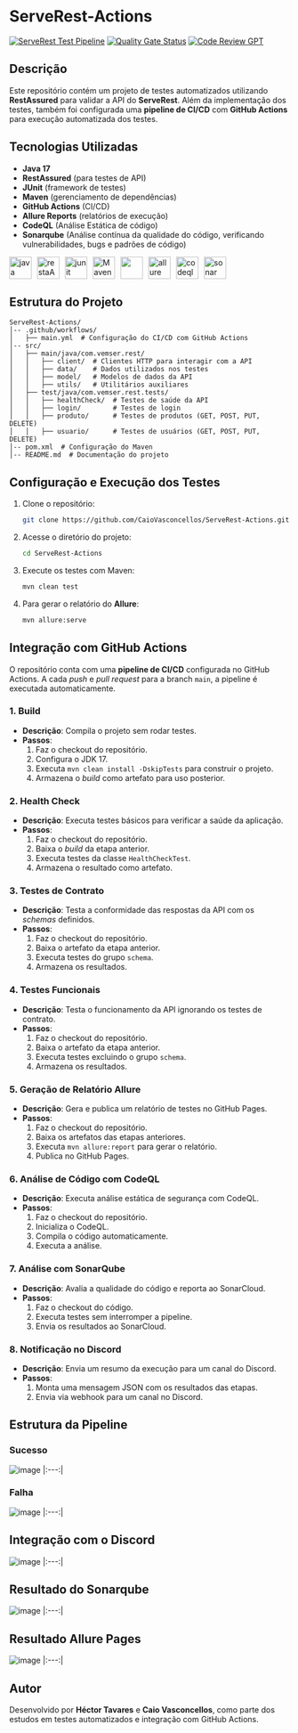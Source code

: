 # ServeRest-Actions
[![ServeRest Test Pipeline](https://github.com/CaioVasconcellos/ServeRest-Actions/actions/workflows/main.yml/badge.svg)](https://github.com/CaioVasconcellos/ServeRest-Actions/actions/workflows/main.yml)
[![Quality Gate Status](https://sonarcloud.io/api/project_badges/measure?project=CaioVasconcellos_ServeRest-Actions&metric=alert_status)](https://sonarcloud.io/summary/new_code?id=CaioVasconcellos_ServeRest-Actions) 
[![Code Review GPT](https://github.com/CaioVasconcellos/ServeRest-Actions/actions/workflows/review.yml/badge.svg)](https://github.com/CaioVasconcellos/ServeRest-Actions/actions/workflows/review.yml)


## Descrição
Este repositório contém um projeto de testes automatizados utilizando **RestAssured** para validar a API do **ServeRest**. Além da implementação dos testes, também foi configurada uma **pipeline de CI/CD** com **GitHub Actions** para execução automatizada dos testes.

## Tecnologias Utilizadas
- **Java 17**
- **RestAssured** (para testes de API)
- **JUnit** (framework de testes)
- **Maven** (gerenciamento de dependências)
- **GitHub Actions** (CI/CD)
- **Allure Reports** (relatórios de execução)
- **CodeQL** (Análise Estática de código)
- **Sonarqube** (Análise contínua da qualidade do código, verificando vulnerabilidades, bugs e padrões de código)

<div style="display:flex; gap:10px;">
  <img src="https://cdn.jsdelivr.net/gh/devicons/devicon/icons/java/java-original.svg" height="40" width="40" alt="java logo"  />
  <img src="https://avatars.githubusercontent.com/u/19369327?s=200&v=4" height="40" width="40" alt="restaAssured logo"  />
  <img src="https://junit.org/junit5/assets/img/junit5-logo.png" height="40" width="40" alt="junit logo"  />
  <img src="https://www.svgrepo.com/show/373829/maven.svg" height="40" width="40" alt="Maven logo"  />
  <img src="https://avatars.githubusercontent.com/u/44036562?s=200&v=4" height="40" width="40 alt="Github Actions logo"  />
  <img src="https://avatars.githubusercontent.com/u/5879127?s=48&v=4" height="40" width="40" alt="allure report logo"  />
  <img src="https://www.svgrepo.com/show/373515/codeql.svg" height="40" width="40" alt="codeql logo"  />
  <img src="https://media.discordapp.net/attachments/1341477241929859165/1342143792349843477/sonarcloud.1024x896.png?ex=67b8904f&is=67b73ecf&hm=467060532e1e2ed6cd532aa3f045fd4e353a42a97fefed7cbccfe0bcd3027750&=&format=webp&quality=lossless&width=643&height=563" height="40" width="40" alt="sonar logo"/>

</div>

## Estrutura do Projeto
```
ServeRest-Actions/
│-- .github/workflows/
│   ├── main.yml  # Configuração do CI/CD com GitHub Actions
│-- src/
│   ├── main/java/com.vemser.rest/
│   │   ├── client/  # Clientes HTTP para interagir com a API
│   │   ├── data/    # Dados utilizados nos testes
│   │   ├── model/   # Modelos de dados da API
│   │   ├── utils/   # Utilitários auxiliares
│   ├── test/java/com.vemser.rest.tests/
│   │   ├── healthCheck/  # Testes de saúde da API
│   │   ├── login/        # Testes de login
│   │   ├── produto/      # Testes de produtos (GET, POST, PUT, DELETE)
│   │   ├── usuario/      # Testes de usuários (GET, POST, PUT, DELETE)
│-- pom.xml  # Configuração do Maven
│-- README.md  # Documentação do projeto
```

## Configuração e Execução dos Testes
1. Clone o repositório:
   ```sh
   git clone https://github.com/CaioVasconcellos/ServeRest-Actions.git
   ```
2. Acesse o diretório do projeto:
   ```sh
   cd ServeRest-Actions
   ```
3. Execute os testes com Maven:
   ```sh
   mvn clean test
   ```
4. Para gerar o relatório do **Allure**:
   ```sh
   mvn allure:serve
   ```


## Integração com GitHub Actions
O repositório conta com uma **pipeline de CI/CD** configurada no GitHub Actions. A cada  *push* e *pull request* para a branch `main`, a pipeline é executada automaticamente.


### 1. **Build**
- **Descrição**: Compila o projeto sem rodar testes.
- **Passos**:
    1. Faz o checkout do repositório.
    2. Configura o JDK 17.
    3. Executa `mvn clean install -DskipTests` para construir o projeto.
    4. Armazena o *build* como artefato para uso posterior.

### 2. **Health Check**
- **Descrição**: Executa testes básicos para verificar a saúde da aplicação.
- **Passos**:
    1. Faz o checkout do repositório.
    2. Baixa o *build* da etapa anterior.
    3. Executa testes da classe `HealthCheckTest`.
    4. Armazena o resultado como artefato.

### 3. **Testes de Contrato**
- **Descrição**: Testa a conformidade das respostas da API com os *schemas* definidos.
- **Passos**:
    1. Faz o checkout do repositório.
    2. Baixa o artefato da etapa anterior.
    3. Executa testes do grupo `schema`.
    4. Armazena os resultados.

### 4. **Testes Funcionais**
- **Descrição**: Testa o funcionamento da API ignorando os testes de contrato.
- **Passos**:
    1. Faz o checkout do repositório.
    2. Baixa o artefato da etapa anterior.
    3. Executa testes excluindo o grupo `schema`.
    4. Armazena os resultados.

### 5. **Geração de Relatório Allure**
- **Descrição**: Gera e publica um relatório de testes no GitHub Pages.
- **Passos**:
    1. Faz o checkout do repositório.
    2. Baixa os artefatos das etapas anteriores.
    3. Executa `mvn allure:report` para gerar o relatório.
    4. Publica no GitHub Pages.

### 6. **Análise de Código com CodeQL**
- **Descrição**: Executa análise estática de segurança com CodeQL.
- **Passos**:
    1. Faz o checkout do repositório.
    2. Inicializa o CodeQL.
    3. Compila o código automaticamente.
    4. Executa a análise.

### 7. **Análise com SonarQube**
- **Descrição**: Avalia a qualidade do código e reporta ao SonarCloud.
- **Passos**:
    1. Faz o checkout do código.
    2. Executa testes sem interromper a pipeline.
    3. Envia os resultados ao SonarCloud.

### 8. **Notificação no Discord**
- **Descrição**: Envia um resumo da execução para um canal do Discord.
- **Passos**:
    1. Monta uma mensagem JSON com os resultados das etapas.
    2. Envia via webhook para um canal no Discord.

## Estrutura da Pipeline
### Sucesso
![image](https://github.com/user-attachments/assets/30d81d77-a59e-41bd-a32f-9da2362addcf)
|:---:|
### Falha
![image](https://github.com/user-attachments/assets/fbc02295-c771-4e88-9630-c7dea7aaf5ec)
|:---:|
## Integração com o Discord
![image](https://github.com/user-attachments/assets/7dd05255-dfc2-46c7-89f7-c758dfffb4bb)
|:---:|

## Resultado do Sonarqube
![image](https://github.com/user-attachments/assets/470a49ee-8e05-47f6-be70-b2d767de069a)
|:---:|

## Resultado Allure Pages
![image](https://github.com/user-attachments/assets/39e40dd8-7614-411a-af98-15d6d4332a91)
|:---:|

## Autor
Desenvolvido por **Héctor Tavares** e **Caio Vasconcellos**, como parte dos estudos em testes automatizados e integração com GitHub Actions.










